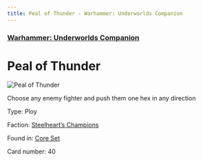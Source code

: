 ```yaml
---
title: Peal of Thunder - Warhammer: Underworlds Companion
---
```


### [Warhammer: Underworlds Companion](https://guidokessels.github.io/wh-underworlds)

  

# Peal of Thunder

![Peal of Thunder](https://warhammerunderworlds.com/wp-content/uploads/sites/6/2017/12/040_ENG-Peal-of-Thunder.png)

Choose any enemy fighter and push them one hex in any direction

Type: Ploy

Faction: [Steelheart’s Champions](https://guidokessels.github.io/wh-underworlds/factions/steelhearts-champions)

Found in: [Core Set](https://guidokessels.github.io/wh-underworlds/locations/core-set)

Card number: 40
